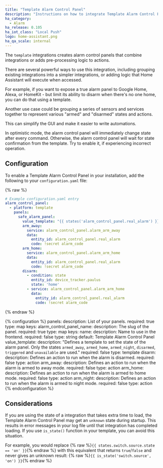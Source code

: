 ```yaml
---
title: "Template Alarm Control Panel"
description: "Instructions on how to integrate Template Alarm Control Panels into Home Assistant."
ha_category: 
  - Alarm
ha_release: 0.105
ha_iot_class: "Local Push"
logo: home-assistant.png
ha_qa_scale: internal
---
```


The `template` integrations creates alarm control panels that combine integrations or adds pre-processing logic to actions.

There are several powerful ways to use this integration, including grouping existing integrations into a simpler integrations, or adding logic that Home Assistant will execute when accessed.

For example, if you want to expose a true alarm panel to Google Home, Alexa, or HomeKit - but limit its ability to disarm when there's no one home, you can do that using a template.

Another use case could be grouping a series of sensors and services together to represent various "armed" and "disarmed" states and actions.

This can simplify the GUI and make it easier to write automations.

In optimistic mode, the alarm control panel will immediately change state after every command. Otherwise, the alarm control panel will wait for state confirmation from the template. Try to enable it, if experiencing incorrect operation.

## Configuration

To enable a Template Alarm Control Panel in your installation, add the following to your `configuration.yaml` file:

{% raw %}

```yaml
# Example configuration.yaml entry
alarm_control_panel:
  - platform: template
    panels:
      safe_alarm_panel:
        value_template: "{{ states('alarm_control_panel.real_alarm') }}"
        arm_away:
          service: alarm_control_panel.alarm_arm_away
          data:
            entity_id: alarm_control_panel.real_alarm
            code: !secret alarm_code
        arm_home:
          service: alarm_control_panel.alarm_arm_home
          data:
            entity_id: alarm_control_panel.real_alarm
            code: !secret alarm_code
        disarm:
          - condition: state
            entity_id: device_tracker.paulus
            state: 'home'
          - service: alarm_control_panel.alarm_arm_home
            data:
              entity_id: alarm_control_panel.real_alarm
              code: !secret alarm_code
```

{% endraw %}

{% configuration %}
panels:
  description: List of your panels.
  required: true
  type: map
  keys:
    alarm_control_panel_name:
      description: The slug of the panel.
      required: true
      type: map
      keys:
        name:
          description: Name to use in the frontend.
          required: false
          type: string
          default: Template Alarm Control Panel
        value_template:
          description: "Defines a template to set the state of the alarm panel. Only the states `armed_away`, `armed_home`, `armed_night`, `disarmed`, `triggered` and `unavailable` are used."
          required: false
          type: template
        disarm:
          description: Defines an action to run when the alarm is disarmed.
          required: false
          type: action
        arm_away:
          description: Defines an action to run when the alarm is armed to away mode.
          required: false
          type: action
        arm_home:
          description: Defines an action to run when the alarm is armed to home mode.
          required: false
          type: action
        arm_night:
          description: Defines an action to run when the alarm is armed to night mode.
          required: false
          type: action
{% endconfiguration %}




## Considerations

If you are using the state of a integration that takes extra time to load, the Template Alarm Control Panel may get an `unknown` state during startup. This results in error messages in your log file until that integration has completed loading. If you use `is_state()` function in your template, you can avoid this situation.

For example, you would replace {% raw %}`{{ states.switch.source.state == 'on' }}`{% endraw %} with this equivalent that returns `true`/`false` and never gives an unknown result: {% raw %}`{{ is_state('switch.source', 'on') }}`{% endraw %}

